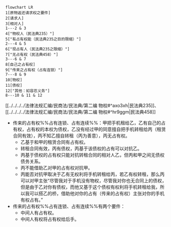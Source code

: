 ```mermaid
flowchart LR
1[原物返还请求权之要件]
2[请求人]
3[相对人]
1---2 & 3
4["物权人（民法典235）"]
5["有占有权能（民法典235之目的限缩）"]
2---4 & 5
6["现占有人（民法典235之限缩）"]
7["无占有权（民法典458）"]
3---6 & 7
8[自己之占有权]
9["传来之占有权（占有连锁）"]
7---8 & 9
10[物权]
11[债权]
12["其他：如容忍义务"]
8---10 & 11 & 12
```
[[../../../../法律法规汇编/民商法/民法典/第二编 物权#^axo3xh|民法典235]]、[[../../../../法律法规汇编/民商法/民法典/第二编 物权#^hr9ggm|民法典458]]
- 传来的占有权%%占有连锁、占有连续%%：甲把手机租给乙，乙有自己的占有权，占有权的本权为债权，乙没有经过甲的同意擅自把手机转租给丙（租赁合同有效），丙不知乙擅自转租（丙为善意），丙无占有权。
	- 乙基于和甲的租赁合同有占有权。
	- 转租合同有效，丙有债权，丙基于该债权的占有可以对抗乙。
	- 丙基于债权的占有权只能对抗转租合同的相对人乙，但丙和甲之间无债权债务关系。
	- 丙不能借助乙对甲的占有权对抗甲。
	- 丙能否对抗甲取决于乙有无权利将手机转租给丙，若乙有权转租，那么丙可以对甲主张“尽管我对于手机没有物权，尽管我对你也无合同上的债权，但是由于乙对你有债权，而他又基于这个债权有权利将手机转租给我，所以我可以搭乙的桥，借助他对你的占有（传来的占有权）主张对你的手机有权占有。”
- 传来的占有权%%占有连锁、占有连续%%有两个要件：
	- 中间人有占有权。
	- 中间人有权将占有权给后手。